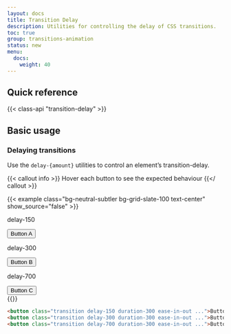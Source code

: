 ```yaml
---
layout: docs
title: Transition Delay
description: Utilities for controlling the delay of CSS transitions.
toc: true
group: transitions-animation
status: new
menu:
  docs:    
    weight: 40
---
```


## Quick reference

{{< class-api "transition-delay" >}}

## Basic usage

### Delaying transitions

Use the `delay-{amount}` utilities to control an element’s transition-delay.

{{< callout info >}}
Hover each button to see the expected behaviour
{{</ callout >}}

{{< example class="bg-neutral-subtler bg-grid-slate-100 text-center" show_source="false" >}}
<div class="d-flex flex-wrap gap-5 justify-content-around">
  <div class="d-flex flex-column align-items-center">
    <p class="text-body-tertiary fw-medium fs-sm mb-4">delay-150</p>
    <button class="btn text-bg-primary transition delay-150 scale-125-hover duration-300 ease-in-out">Button A</button>
  </div>
  <div class="d-flex flex-column align-items-center">
    <p class="text-body-tertiary fw-medium fs-sm mb-4">delay-300</p>
    <button class="btn text-bg-primary transition delay-300 scale-125-hover duration-300 ease-in-out">Button B</button>
  </div>
  <div class="d-flex flex-column align-items-center">
    <p class="text-body-tertiary fw-medium fs-sm mb-4">delay-700</p>
    <button class="btn text-bg-primary transition delay-700 scale-125-hover duration-300 ease-in-out">Button C</button>
  </div>
</div>
{{</ example >}}

```html
<button class="transition delay-150 duration-300 ease-in-out ...">Button A</button>
<button class="transition delay-300 duration-300 ease-in-out ...">Button B</button>
<button class="transition delay-700 duration-300 ease-in-out ...">Button C</button>
```